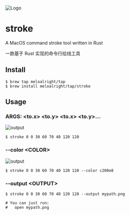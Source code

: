 ![Logo](https://user-images.githubusercontent.com/11075892/164912746-7923ed22-42ae-4dda-a77b-bef6fd8c0109.png)

# stroke

A MacOS command stroke tool written in Rust

一款基于 Rust 实现的命令行绘线工具


## Install

```
$ brew tap meloalright/tap 
$ brew install meloalright/tap/stroke 
```

## Usage

### ARGS: \<to.x\> \<to.y\> \<to.x\> \<to.y\>...


![output](https://user-images.githubusercontent.com/11075892/164912960-98b62f91-83c2-455d-8804-186692246edc.png)

```
$ stroke 0 0 30 60 70 40 120 120
```


### --color \<COLOR\>

![output](https://user-images.githubusercontent.com/11075892/164912978-061f9f93-cd09-4740-bb2a-6f2036eb5e17.png)

```
$ stroke 0 0 30 60 70 40 120 120 --color c200e8
```


### --output \<OUTPUT\>

```shell
$ stroke 0 0 30 60 70 40 120 120 --output mypath.png

# You can just run:
#   open mypath.png
```